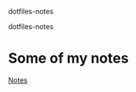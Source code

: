 dotfiles-notes

dotfiles-notes
# Some of my notes
[Notes](https://cryptpad.fr/pad/#/2/pad/edit/BwfJZ4fly1jri3vHGmhKYrR0/embed/)



